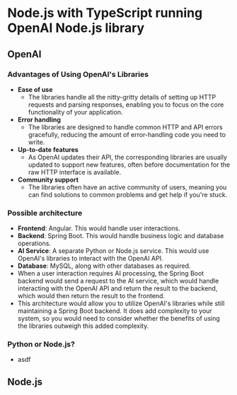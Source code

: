 # Node.js with TypeScript running OpenAI Node.js library

## OpenAI

### Advantages of Using OpenAI's Libraries

- **Ease of use**
  - The libraries handle all the nitty-gritty details of setting up HTTP requests and parsing responses, enabling you to focus on the core functionality of your application.
- **Error handling**
  - The libraries are designed to handle common HTTP and API errors gracefully, reducing the amount of error-handling code you need to write.
- **Up-to-date features**
  - As OpenAI updates their API, the corresponding libraries are usually updated to support new features, often before documentation for the raw HTTP interface is available.
- **Community support**
  - The libraries often have an active community of users, meaning you can find solutions to common problems and get help if you're stuck.

### Possible architecture

- **Frontend**: Angular. This would handle user interactions.
- **Backend**: Spring Boot. This would handle business logic and database operations.
- **AI Service**: A separate Python or Node.js service. This would use OpenAI's libraries to interact with the OpenAI API.
- **Database**: MySQL, along with other databases as required.
- When a user interaction requires AI processing, the Spring Boot backend would send a request to the AI service, which would handle interacting with the OpenAI API and return the result to the backend, which would then return the result to the frontend.
- This architecture would allow you to utilize OpenAI's libraries while still maintaining a Spring Boot backend. It does add complexity to your system, so you would need to consider whether the benefits of using the libraries outweigh this added complexity.

### Python or Node.js?

- asdf

## Node.js